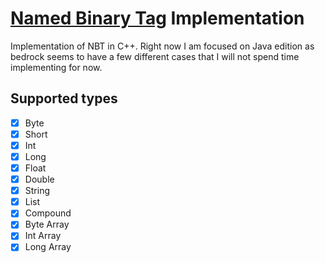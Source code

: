 # [Named Binary Tag](https://wiki.vg/NBT) Implementation

Implementation of NBT in C++. Right now I am focused on Java edition as bedrock seems
to have a few different cases that I will not spend time implementing for now.

## Supported types
- [x] Byte
- [x] Short
- [x] Int
- [x] Long
- [x] Float
- [x] Double
- [x] String
- [x] List
- [x] Compound
- [x] Byte Array
- [x] Int Array
- [x] Long Array
